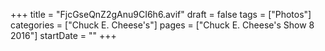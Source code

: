 +++
title = "FjcGseQnZ2gAnu9CI6h6.avif"
draft = false
tags = ["Photos"]
categories = ["Chuck E. Cheese's"]
pages = ["Chuck E. Cheese's Show 8 2016"]
startDate = ""
+++
